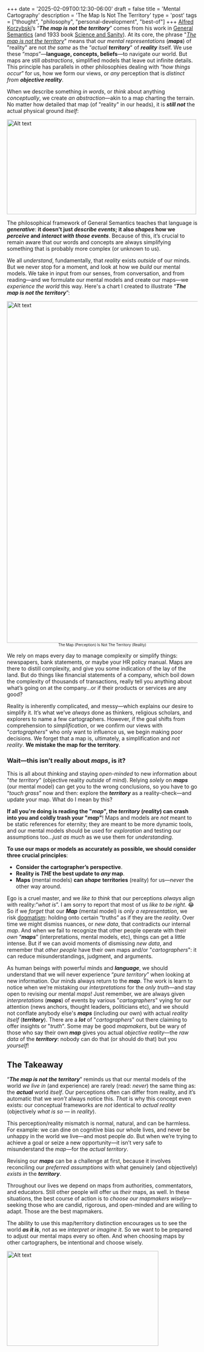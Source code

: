 +++
date = '2025-02-09T00:12:30-06:00'
draft = false
title = 'Mental Cartography'
description = 'The Map Is Not The Territory'
type = 'post'
tags = ["thought", "philosophy", "personal-development", "best-of"]
+++
[Alfred Korzybski](https://en.wikipedia.org/wiki/Alfred_Korzybski)’s “_**The map is not the territory**_” comes from his work in [General Semantics](https://en.wikipedia.org/wiki/General_semantics) (and 1933 book [Science and Sanity](https://en.wikipedia.org/wiki/Science_and_Sanity)). At its core, the phrase "[*The map is not the territory*](https://en.wikipedia.org/wiki/Map–territory_relation)" means that our *mental representations* (_**maps**_) of "reality" are not *the same* as the “*actual* ***territory***" of _**reality**_ itself. We use these “*maps*”—**language, concepts, beliefs**—to navigate our world. But maps are still *abstractions*, simplified models that leave out infinite details. This principle has parallels in other philosophies dealing with “*how things occur*” for us, how we form our views, or *any* perception that is *distinct from* _**objective reality**_.

When we describe something *in words*, or *think* about anything *conceptually*, we create *an abstraction*—akin to a map charting the terrain. No matter how detailed that map (of "reality" in our heads), it is _**still not**_ the actual physical ground *itself*:  

<img src="https://julianwest.me/Blog/posts/images/topographic-map.jpg" alt="Alt text" width="500" height="250"> 

The philosophical framework of General Semantics teaches that language is _**generative**_: **it doesn’t just *describe events*; it also *shapes* how we *perceive* and *interact with those events***. Because of this, it’s crucial to remain aware that our words and concepts are always simplifying something that is probably more complex (or unknown to us).

We all *understand*, fundamentally, that *reality* exists *outside* of our minds.  But we never stop for a moment, and look at how we *build* our mental models.  We take in input from our senses, from conversation, and from reading—and we formulate our mental models and create our maps—we *experience the world* this way.  Here's a chart I created to illustrate “_**The map is not the territory**_”:  

<img src="https://julianwest.me/Blog/posts/images/map-territory.jpg" alt="Alt text" width="800" height="900"> 
<center> <small> <small>  The Map (Perception) Is Not The Territory (Reality)   </small> </small> </center>

We rely on maps every day to manage complexity or simplify things: newspapers, bank statements, or maybe your HR policy manual. Maps are there to distill complexity, and give you some indication of the lay of the land.  But do things like financial statements of a company, which boil down the complexity of thousands of transactions, really tell you anything about what’s going on at the company...or if their products or services are any good?  

Reality is inherently complicated, and messy—which explains our desire to simplify it.  It’s what we’ve *always* done as thinkers, religious scholars, and explorers to name a few cartographers. However, if the goal shifts from comprehension to *simplification*, or we confirm our views with "*cartographers*" who only want to influence us, we begin making poor decisions. We forget that a map is, ultimately, a simplification and *not reality*.  **We mistake the map for the territory**.  

### Wait—this isn’t really about *maps*, is it?

This is all about *thinking* and staying *open-minded* to new information about "*the territory*" (objective reality *outside* of mind).  Relying *solely* on _**maps**_ (our mental model) can get you to the wrong conclusions, so you have to go “*touch grass*” now and then: explore the _**territory**_ as a reality-check—and update your map. What do I mean by this?   

**If all you're doing is reading the "*map*", the *territory* (*reality*) can crash into you and coldly trash your "*map*"**!  Maps and models are *not* meant to be static references for eternity; they are meant to be more dynamic tools, and our mental models should be used for *exploration* and testing our assumptions too...*just as much* as we use them for *understanding*.  

**To use our maps or models as accurately as possible, we should consider three crucial principles**:  

- **Consider the cartographer’s perspective**.  
- **Reality is *THE* the best update to *any* map**.  
- **Maps** (mental models) **can**  _**shape**_ **territories** (reality) for us—*never* the other way around.  

Ego is a cruel master, and we *like to think* that our perceptions *always* align with reality:“*what is*”.  I am sorry to report that most of us *like to be right*.  😂  So if we *forget* that our _**Map**_ (mental model) is *only a representation*, we risk [dogmatism](https://en.wiktionary.org/wiki/dogmatism): holding onto certain “truths” as if they are the *reality*. Over time we might dismiss nuances, or *new data*, that contradicts our internal *map*. And when we fail to recognize that other people operate with their *own* “_**maps**_” (interpretations, mental models, etc), things can get a little intense. But if we can avoid moments of dismissing *new data*, and remember that *other people* have their own maps and/or "*cartographers*": it can reduce misunderstandings, judgment, and arguments.  

As human beings with powerful minds and ***language***, we should understand that we will never experience “*pure territory*” when looking at new information.  Our minds always return to the ***map***.  The work is learn to notice when we’re mistaking our *interpretations* for the *only truth*—and stay open to revising our mental *maps*!  Just remember, we are always given *interpretations* (***maps***) of events by various "*cartographers*" vying for our attention (news anchors, thought leaders, politicians etc), and we should not conflate anybody else's ***maps*** (including our own) with actual *reality itself* (***territory***).  There are a ***lot*** of "*cartographers*" out there claiming to offer insights or "*truth*".  Some may be good *mapmakers*, but be wary of those who say their own ***map*** gives you actual *objective reality*—the *raw data* of the ***territory***: nobody can do that (or should do that) but you *yourself*!   

## The Takeaway

“_**The map is not the territory**_” reminds us that our mental models of the world *we live in* (and experience) are rarely (read: *never*) the same thing as: the ***actual*** world *itself*. Our perceptions often can differ from reality, and it’s automatic that we *won’t* always notice this. *That* is why this concept even exists: our conceptual frameworks are *not* identical to *actual reality* (objectively *what is so* — in *reality*).  

This perception/reality mismatch is normal, natural, and can be harmless.  For example: we can dine on cognitive bias our whole lives, and never be unhappy in the world we live—and most people *do*.  But when we’re trying to achieve a goal or seize a new opportunity—it isn’t very safe to misunderstand the *map*—for the *actual territory*.

Revising our ***maps*** can be a challenge at first, because it involves reconciling our *preferred assumptions* with what genuinely (and objectively) *exists in* the ***territory***.  

Throughout our lives we depend on maps from authorities, commentators, and educators. Still other people will offer us *their* maps, as well.  In these situations, the best course of action is to *choose our mapmakers wisely*—seeking those who are candid, rigorous, and open-minded and are willing to adapt.  Those are the best mapmakers.

The ability to use this map/territory distinction encourages us to see the world ***as it is***, not as we *interpret or imagine it*.  So we want to be prepared to adjust our mental maps every so often.  And when choosing maps by other cartographers, be intentional and choose wisely.  

<img src="https://julianwest.me/Blog/posts/images/MOR-diagram.jpg" alt="Alt text" width="400" height="250"> 